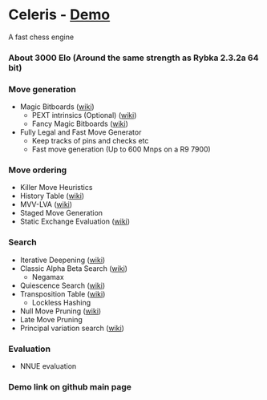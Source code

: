 # Celeris - [Demo](https://wrong-wallis-celeris-bbabebfc.koyeb.app/)

A fast chess engine

### About 3000 Elo (Around the same strength as Rybka 2.3.2a 64 bit)

### Move generation
* Magic Bitboards ([wiki](https://www.chessprogramming.org/Magic_Bitboards))
  * PEXT intrinsics (Optional) ([wiki](https://www.chessprogramming.org/BMI2#PEXTBitboards))
  * Fancy Magic Bitboards ([wiki](https://www.chessprogramming.org/Magic_Bitboards))
* Fully Legal and Fast Move Generator
  * Keep tracks of pins and checks etc
  * Fast move generation (Up to 600 Mnps on a R9 7900)
### Move ordering
* Killer Move Heuristics
* History Table ([wiki](https://www.chessprogramming.org/History_Heuristic))
* MVV-LVA ([wiki](https://www.chessprogramming.org/MVV-LVA))
* Staged Move Generation
* Static Exchange Evaluation ([wiki](https://www.chessprogramming.org/Static_Exchange_Evaluation))
### Search
* Iterative Deepening ([wiki](https://www.chessprogramming.org/Iterative_Deepening))
* Classic Alpha Beta Search ([wiki](https://www.chessprogramming.org/Alpha-Beta))
  * Negamax
* Quiescence Search ([wiki](https://www.chessprogramming.org/Quiescence_Search))
* Transposition Table ([wiki](https://www.chessprogramming.org/Transposition_Table))
  * Lockless Hashing
* Null Move Pruning ([wiki](https://www.chessprogramming.org/Null_Move_Pruning))
* Late Move Pruning 
* Principal variation search ([wiki](https://www.chessprogramming.org/Principal_Variation_Search))
### Evaluation
* NNUE evaluation

### Demo link on github main page

